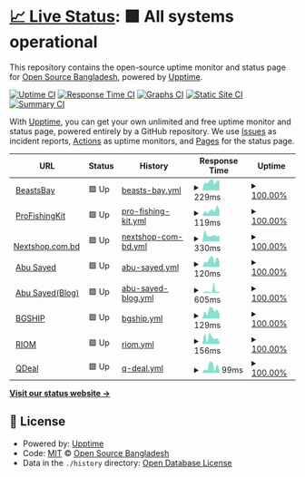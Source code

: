 # [📈 Live Status](https://status.abusayed.dev): <!--live status--> **🟩 All systems operational**

This repository contains the open-source uptime monitor and status page for [Open Source Bangladesh](https://status.abusayed.dev), powered by [Upptime](https://github.com/upptime/upptime).

[![Uptime CI](https://github.com/opensourcebangladesh/status/workflows/Uptime%20CI/badge.svg)](https://github.com/opensourcebangladesh/status/actions?query=workflow%3A%22Uptime+CI%22)
[![Response Time CI](https://github.com/opensourcebangladesh/status/workflows/Response%20Time%20CI/badge.svg)](https://github.com/opensourcebangladesh/status/actions?query=workflow%3A%22Response+Time+CI%22)
[![Graphs CI](https://github.com/opensourcebangladesh/status/workflows/Graphs%20CI/badge.svg)](https://github.com/opensourcebangladesh/status/actions?query=workflow%3A%22Graphs+CI%22)
[![Static Site CI](https://github.com/opensourcebangladesh/status/workflows/Static%20Site%20CI/badge.svg)](https://github.com/opensourcebangladesh/status/actions?query=workflow%3A%22Static+Site+CI%22)
[![Summary CI](https://github.com/opensourcebangladesh/status/workflows/Summary%20CI/badge.svg)](https://github.com/opensourcebangladesh/status/actions?query=workflow%3A%22Summary+CI%22)

With [Upptime](https://upptime.js.org), you can get your own unlimited and free uptime monitor and status page, powered entirely by a GitHub repository. We use [Issues](https://github.com/opensourcebangladesh/status/issues) as incident reports, [Actions](https://github.com/opensourcebangladesh/status/actions) as uptime monitors, and [Pages](https://status.abusayed.dev) for the status page.

<!--start: status pages-->
<!-- This summary is generated by Upptime (https://github.com/upptime/upptime) -->
<!-- Do not edit this manually, your changes will be overwritten -->
<!-- prettier-ignore -->
| URL | Status | History | Response Time | Uptime |
| --- | ------ | ------- | ------------- | ------ |
| <img alt="" src="https://icons.duckduckgo.com/ip3/beastsbay.com.ico" height="13"> [BeastsBay](https://beastsbay.com) | 🟩 Up | [beasts-bay.yml](https://github.com/opensourcebangladesh/status/commits/HEAD/history/beasts-bay.yml) | <details><summary><img alt="Response time graph" src="./graphs/beasts-bay/response-time-week.png" height="20"> 229ms</summary><br><a href="https://status.abusayed.dev/history/beasts-bay"><img alt="Response time 216" src="https://img.shields.io/endpoint?url=https%3A%2F%2Fraw.githubusercontent.com%2Fopensourcebangladesh%2Fstatus%2FHEAD%2Fapi%2Fbeasts-bay%2Fresponse-time.json"></a><br><a href="https://status.abusayed.dev/history/beasts-bay"><img alt="24-hour response time 254" src="https://img.shields.io/endpoint?url=https%3A%2F%2Fraw.githubusercontent.com%2Fopensourcebangladesh%2Fstatus%2FHEAD%2Fapi%2Fbeasts-bay%2Fresponse-time-day.json"></a><br><a href="https://status.abusayed.dev/history/beasts-bay"><img alt="7-day response time 229" src="https://img.shields.io/endpoint?url=https%3A%2F%2Fraw.githubusercontent.com%2Fopensourcebangladesh%2Fstatus%2FHEAD%2Fapi%2Fbeasts-bay%2Fresponse-time-week.json"></a><br><a href="https://status.abusayed.dev/history/beasts-bay"><img alt="30-day response time 216" src="https://img.shields.io/endpoint?url=https%3A%2F%2Fraw.githubusercontent.com%2Fopensourcebangladesh%2Fstatus%2FHEAD%2Fapi%2Fbeasts-bay%2Fresponse-time-month.json"></a><br><a href="https://status.abusayed.dev/history/beasts-bay"><img alt="1-year response time 216" src="https://img.shields.io/endpoint?url=https%3A%2F%2Fraw.githubusercontent.com%2Fopensourcebangladesh%2Fstatus%2FHEAD%2Fapi%2Fbeasts-bay%2Fresponse-time-year.json"></a></details> | <details><summary><a href="https://status.abusayed.dev/history/beasts-bay">100.00%</a></summary><a href="https://status.abusayed.dev/history/beasts-bay"><img alt="All-time uptime 100.00%" src="https://img.shields.io/endpoint?url=https%3A%2F%2Fraw.githubusercontent.com%2Fopensourcebangladesh%2Fstatus%2FHEAD%2Fapi%2Fbeasts-bay%2Fuptime.json"></a><br><a href="https://status.abusayed.dev/history/beasts-bay"><img alt="24-hour uptime 100.00%" src="https://img.shields.io/endpoint?url=https%3A%2F%2Fraw.githubusercontent.com%2Fopensourcebangladesh%2Fstatus%2FHEAD%2Fapi%2Fbeasts-bay%2Fuptime-day.json"></a><br><a href="https://status.abusayed.dev/history/beasts-bay"><img alt="7-day uptime 100.00%" src="https://img.shields.io/endpoint?url=https%3A%2F%2Fraw.githubusercontent.com%2Fopensourcebangladesh%2Fstatus%2FHEAD%2Fapi%2Fbeasts-bay%2Fuptime-week.json"></a><br><a href="https://status.abusayed.dev/history/beasts-bay"><img alt="30-day uptime 100.00%" src="https://img.shields.io/endpoint?url=https%3A%2F%2Fraw.githubusercontent.com%2Fopensourcebangladesh%2Fstatus%2FHEAD%2Fapi%2Fbeasts-bay%2Fuptime-month.json"></a><br><a href="https://status.abusayed.dev/history/beasts-bay"><img alt="1-year uptime 100.00%" src="https://img.shields.io/endpoint?url=https%3A%2F%2Fraw.githubusercontent.com%2Fopensourcebangladesh%2Fstatus%2FHEAD%2Fapi%2Fbeasts-bay%2Fuptime-year.json"></a></details>
| <img alt="" src="https://icons.duckduckgo.com/ip3/profishingkit.com.ico" height="13"> [ProFishingKit](https://profishingkit.com) | 🟩 Up | [pro-fishing-kit.yml](https://github.com/opensourcebangladesh/status/commits/HEAD/history/pro-fishing-kit.yml) | <details><summary><img alt="Response time graph" src="./graphs/pro-fishing-kit/response-time-week.png" height="20"> 119ms</summary><br><a href="https://status.abusayed.dev/history/pro-fishing-kit"><img alt="Response time 123" src="https://img.shields.io/endpoint?url=https%3A%2F%2Fraw.githubusercontent.com%2Fopensourcebangladesh%2Fstatus%2FHEAD%2Fapi%2Fpro-fishing-kit%2Fresponse-time.json"></a><br><a href="https://status.abusayed.dev/history/pro-fishing-kit"><img alt="24-hour response time 114" src="https://img.shields.io/endpoint?url=https%3A%2F%2Fraw.githubusercontent.com%2Fopensourcebangladesh%2Fstatus%2FHEAD%2Fapi%2Fpro-fishing-kit%2Fresponse-time-day.json"></a><br><a href="https://status.abusayed.dev/history/pro-fishing-kit"><img alt="7-day response time 119" src="https://img.shields.io/endpoint?url=https%3A%2F%2Fraw.githubusercontent.com%2Fopensourcebangladesh%2Fstatus%2FHEAD%2Fapi%2Fpro-fishing-kit%2Fresponse-time-week.json"></a><br><a href="https://status.abusayed.dev/history/pro-fishing-kit"><img alt="30-day response time 123" src="https://img.shields.io/endpoint?url=https%3A%2F%2Fraw.githubusercontent.com%2Fopensourcebangladesh%2Fstatus%2FHEAD%2Fapi%2Fpro-fishing-kit%2Fresponse-time-month.json"></a><br><a href="https://status.abusayed.dev/history/pro-fishing-kit"><img alt="1-year response time 123" src="https://img.shields.io/endpoint?url=https%3A%2F%2Fraw.githubusercontent.com%2Fopensourcebangladesh%2Fstatus%2FHEAD%2Fapi%2Fpro-fishing-kit%2Fresponse-time-year.json"></a></details> | <details><summary><a href="https://status.abusayed.dev/history/pro-fishing-kit">100.00%</a></summary><a href="https://status.abusayed.dev/history/pro-fishing-kit"><img alt="All-time uptime 100.00%" src="https://img.shields.io/endpoint?url=https%3A%2F%2Fraw.githubusercontent.com%2Fopensourcebangladesh%2Fstatus%2FHEAD%2Fapi%2Fpro-fishing-kit%2Fuptime.json"></a><br><a href="https://status.abusayed.dev/history/pro-fishing-kit"><img alt="24-hour uptime 100.00%" src="https://img.shields.io/endpoint?url=https%3A%2F%2Fraw.githubusercontent.com%2Fopensourcebangladesh%2Fstatus%2FHEAD%2Fapi%2Fpro-fishing-kit%2Fuptime-day.json"></a><br><a href="https://status.abusayed.dev/history/pro-fishing-kit"><img alt="7-day uptime 100.00%" src="https://img.shields.io/endpoint?url=https%3A%2F%2Fraw.githubusercontent.com%2Fopensourcebangladesh%2Fstatus%2FHEAD%2Fapi%2Fpro-fishing-kit%2Fuptime-week.json"></a><br><a href="https://status.abusayed.dev/history/pro-fishing-kit"><img alt="30-day uptime 100.00%" src="https://img.shields.io/endpoint?url=https%3A%2F%2Fraw.githubusercontent.com%2Fopensourcebangladesh%2Fstatus%2FHEAD%2Fapi%2Fpro-fishing-kit%2Fuptime-month.json"></a><br><a href="https://status.abusayed.dev/history/pro-fishing-kit"><img alt="1-year uptime 100.00%" src="https://img.shields.io/endpoint?url=https%3A%2F%2Fraw.githubusercontent.com%2Fopensourcebangladesh%2Fstatus%2FHEAD%2Fapi%2Fpro-fishing-kit%2Fuptime-year.json"></a></details>
| <img alt="" src="https://icons.duckduckgo.com/ip3/www.nextshop.com.bd.ico" height="13"> [Nextshop.com.bd](https://www.nextshop.com.bd) | 🟩 Up | [nextshop-com-bd.yml](https://github.com/opensourcebangladesh/status/commits/HEAD/history/nextshop-com-bd.yml) | <details><summary><img alt="Response time graph" src="./graphs/nextshop-com-bd/response-time-week.png" height="20"> 330ms</summary><br><a href="https://status.abusayed.dev/history/nextshop-com-bd"><img alt="Response time 299" src="https://img.shields.io/endpoint?url=https%3A%2F%2Fraw.githubusercontent.com%2Fopensourcebangladesh%2Fstatus%2FHEAD%2Fapi%2Fnextshop-com-bd%2Fresponse-time.json"></a><br><a href="https://status.abusayed.dev/history/nextshop-com-bd"><img alt="24-hour response time 318" src="https://img.shields.io/endpoint?url=https%3A%2F%2Fraw.githubusercontent.com%2Fopensourcebangladesh%2Fstatus%2FHEAD%2Fapi%2Fnextshop-com-bd%2Fresponse-time-day.json"></a><br><a href="https://status.abusayed.dev/history/nextshop-com-bd"><img alt="7-day response time 330" src="https://img.shields.io/endpoint?url=https%3A%2F%2Fraw.githubusercontent.com%2Fopensourcebangladesh%2Fstatus%2FHEAD%2Fapi%2Fnextshop-com-bd%2Fresponse-time-week.json"></a><br><a href="https://status.abusayed.dev/history/nextshop-com-bd"><img alt="30-day response time 299" src="https://img.shields.io/endpoint?url=https%3A%2F%2Fraw.githubusercontent.com%2Fopensourcebangladesh%2Fstatus%2FHEAD%2Fapi%2Fnextshop-com-bd%2Fresponse-time-month.json"></a><br><a href="https://status.abusayed.dev/history/nextshop-com-bd"><img alt="1-year response time 299" src="https://img.shields.io/endpoint?url=https%3A%2F%2Fraw.githubusercontent.com%2Fopensourcebangladesh%2Fstatus%2FHEAD%2Fapi%2Fnextshop-com-bd%2Fresponse-time-year.json"></a></details> | <details><summary><a href="https://status.abusayed.dev/history/nextshop-com-bd">100.00%</a></summary><a href="https://status.abusayed.dev/history/nextshop-com-bd"><img alt="All-time uptime 99.64%" src="https://img.shields.io/endpoint?url=https%3A%2F%2Fraw.githubusercontent.com%2Fopensourcebangladesh%2Fstatus%2FHEAD%2Fapi%2Fnextshop-com-bd%2Fuptime.json"></a><br><a href="https://status.abusayed.dev/history/nextshop-com-bd"><img alt="24-hour uptime 100.00%" src="https://img.shields.io/endpoint?url=https%3A%2F%2Fraw.githubusercontent.com%2Fopensourcebangladesh%2Fstatus%2FHEAD%2Fapi%2Fnextshop-com-bd%2Fuptime-day.json"></a><br><a href="https://status.abusayed.dev/history/nextshop-com-bd"><img alt="7-day uptime 100.00%" src="https://img.shields.io/endpoint?url=https%3A%2F%2Fraw.githubusercontent.com%2Fopensourcebangladesh%2Fstatus%2FHEAD%2Fapi%2Fnextshop-com-bd%2Fuptime-week.json"></a><br><a href="https://status.abusayed.dev/history/nextshop-com-bd"><img alt="30-day uptime 99.64%" src="https://img.shields.io/endpoint?url=https%3A%2F%2Fraw.githubusercontent.com%2Fopensourcebangladesh%2Fstatus%2FHEAD%2Fapi%2Fnextshop-com-bd%2Fuptime-month.json"></a><br><a href="https://status.abusayed.dev/history/nextshop-com-bd"><img alt="1-year uptime 99.64%" src="https://img.shields.io/endpoint?url=https%3A%2F%2Fraw.githubusercontent.com%2Fopensourcebangladesh%2Fstatus%2FHEAD%2Fapi%2Fnextshop-com-bd%2Fuptime-year.json"></a></details>
| <img alt="" src="https://icons.duckduckgo.com/ip3/abusayed.dev.ico" height="13"> [Abu Sayed](https://abusayed.dev) | 🟩 Up | [abu-sayed.yml](https://github.com/opensourcebangladesh/status/commits/HEAD/history/abu-sayed.yml) | <details><summary><img alt="Response time graph" src="./graphs/abu-sayed/response-time-week.png" height="20"> 120ms</summary><br><a href="https://status.abusayed.dev/history/abu-sayed"><img alt="Response time 161" src="https://img.shields.io/endpoint?url=https%3A%2F%2Fraw.githubusercontent.com%2Fopensourcebangladesh%2Fstatus%2FHEAD%2Fapi%2Fabu-sayed%2Fresponse-time.json"></a><br><a href="https://status.abusayed.dev/history/abu-sayed"><img alt="24-hour response time 92" src="https://img.shields.io/endpoint?url=https%3A%2F%2Fraw.githubusercontent.com%2Fopensourcebangladesh%2Fstatus%2FHEAD%2Fapi%2Fabu-sayed%2Fresponse-time-day.json"></a><br><a href="https://status.abusayed.dev/history/abu-sayed"><img alt="7-day response time 120" src="https://img.shields.io/endpoint?url=https%3A%2F%2Fraw.githubusercontent.com%2Fopensourcebangladesh%2Fstatus%2FHEAD%2Fapi%2Fabu-sayed%2Fresponse-time-week.json"></a><br><a href="https://status.abusayed.dev/history/abu-sayed"><img alt="30-day response time 161" src="https://img.shields.io/endpoint?url=https%3A%2F%2Fraw.githubusercontent.com%2Fopensourcebangladesh%2Fstatus%2FHEAD%2Fapi%2Fabu-sayed%2Fresponse-time-month.json"></a><br><a href="https://status.abusayed.dev/history/abu-sayed"><img alt="1-year response time 161" src="https://img.shields.io/endpoint?url=https%3A%2F%2Fraw.githubusercontent.com%2Fopensourcebangladesh%2Fstatus%2FHEAD%2Fapi%2Fabu-sayed%2Fresponse-time-year.json"></a></details> | <details><summary><a href="https://status.abusayed.dev/history/abu-sayed">100.00%</a></summary><a href="https://status.abusayed.dev/history/abu-sayed"><img alt="All-time uptime 100.00%" src="https://img.shields.io/endpoint?url=https%3A%2F%2Fraw.githubusercontent.com%2Fopensourcebangladesh%2Fstatus%2FHEAD%2Fapi%2Fabu-sayed%2Fuptime.json"></a><br><a href="https://status.abusayed.dev/history/abu-sayed"><img alt="24-hour uptime 100.00%" src="https://img.shields.io/endpoint?url=https%3A%2F%2Fraw.githubusercontent.com%2Fopensourcebangladesh%2Fstatus%2FHEAD%2Fapi%2Fabu-sayed%2Fuptime-day.json"></a><br><a href="https://status.abusayed.dev/history/abu-sayed"><img alt="7-day uptime 100.00%" src="https://img.shields.io/endpoint?url=https%3A%2F%2Fraw.githubusercontent.com%2Fopensourcebangladesh%2Fstatus%2FHEAD%2Fapi%2Fabu-sayed%2Fuptime-week.json"></a><br><a href="https://status.abusayed.dev/history/abu-sayed"><img alt="30-day uptime 100.00%" src="https://img.shields.io/endpoint?url=https%3A%2F%2Fraw.githubusercontent.com%2Fopensourcebangladesh%2Fstatus%2FHEAD%2Fapi%2Fabu-sayed%2Fuptime-month.json"></a><br><a href="https://status.abusayed.dev/history/abu-sayed"><img alt="1-year uptime 100.00%" src="https://img.shields.io/endpoint?url=https%3A%2F%2Fraw.githubusercontent.com%2Fopensourcebangladesh%2Fstatus%2FHEAD%2Fapi%2Fabu-sayed%2Fuptime-year.json"></a></details>
| <img alt="" src="https://icons.duckduckgo.com/ip3/blog.abusayed.dev.ico" height="13"> [Abu Sayed(Blog)](https://blog.abusayed.dev) | 🟩 Up | [abu-sayed-blog.yml](https://github.com/opensourcebangladesh/status/commits/HEAD/history/abu-sayed-blog.yml) | <details><summary><img alt="Response time graph" src="./graphs/abu-sayed-blog/response-time-week.png" height="20"> 605ms</summary><br><a href="https://status.abusayed.dev/history/abu-sayed-blog"><img alt="Response time 454" src="https://img.shields.io/endpoint?url=https%3A%2F%2Fraw.githubusercontent.com%2Fopensourcebangladesh%2Fstatus%2FHEAD%2Fapi%2Fabu-sayed-blog%2Fresponse-time.json"></a><br><a href="https://status.abusayed.dev/history/abu-sayed-blog"><img alt="24-hour response time 201" src="https://img.shields.io/endpoint?url=https%3A%2F%2Fraw.githubusercontent.com%2Fopensourcebangladesh%2Fstatus%2FHEAD%2Fapi%2Fabu-sayed-blog%2Fresponse-time-day.json"></a><br><a href="https://status.abusayed.dev/history/abu-sayed-blog"><img alt="7-day response time 605" src="https://img.shields.io/endpoint?url=https%3A%2F%2Fraw.githubusercontent.com%2Fopensourcebangladesh%2Fstatus%2FHEAD%2Fapi%2Fabu-sayed-blog%2Fresponse-time-week.json"></a><br><a href="https://status.abusayed.dev/history/abu-sayed-blog"><img alt="30-day response time 454" src="https://img.shields.io/endpoint?url=https%3A%2F%2Fraw.githubusercontent.com%2Fopensourcebangladesh%2Fstatus%2FHEAD%2Fapi%2Fabu-sayed-blog%2Fresponse-time-month.json"></a><br><a href="https://status.abusayed.dev/history/abu-sayed-blog"><img alt="1-year response time 454" src="https://img.shields.io/endpoint?url=https%3A%2F%2Fraw.githubusercontent.com%2Fopensourcebangladesh%2Fstatus%2FHEAD%2Fapi%2Fabu-sayed-blog%2Fresponse-time-year.json"></a></details> | <details><summary><a href="https://status.abusayed.dev/history/abu-sayed-blog">100.00%</a></summary><a href="https://status.abusayed.dev/history/abu-sayed-blog"><img alt="All-time uptime 100.00%" src="https://img.shields.io/endpoint?url=https%3A%2F%2Fraw.githubusercontent.com%2Fopensourcebangladesh%2Fstatus%2FHEAD%2Fapi%2Fabu-sayed-blog%2Fuptime.json"></a><br><a href="https://status.abusayed.dev/history/abu-sayed-blog"><img alt="24-hour uptime 100.00%" src="https://img.shields.io/endpoint?url=https%3A%2F%2Fraw.githubusercontent.com%2Fopensourcebangladesh%2Fstatus%2FHEAD%2Fapi%2Fabu-sayed-blog%2Fuptime-day.json"></a><br><a href="https://status.abusayed.dev/history/abu-sayed-blog"><img alt="7-day uptime 100.00%" src="https://img.shields.io/endpoint?url=https%3A%2F%2Fraw.githubusercontent.com%2Fopensourcebangladesh%2Fstatus%2FHEAD%2Fapi%2Fabu-sayed-blog%2Fuptime-week.json"></a><br><a href="https://status.abusayed.dev/history/abu-sayed-blog"><img alt="30-day uptime 100.00%" src="https://img.shields.io/endpoint?url=https%3A%2F%2Fraw.githubusercontent.com%2Fopensourcebangladesh%2Fstatus%2FHEAD%2Fapi%2Fabu-sayed-blog%2Fuptime-month.json"></a><br><a href="https://status.abusayed.dev/history/abu-sayed-blog"><img alt="1-year uptime 100.00%" src="https://img.shields.io/endpoint?url=https%3A%2F%2Fraw.githubusercontent.com%2Fopensourcebangladesh%2Fstatus%2FHEAD%2Fapi%2Fabu-sayed-blog%2Fuptime-year.json"></a></details>
| <img alt="" src="https://icons.duckduckgo.com/ip3/bgship.com.ico" height="13"> [BGSHIP](https://bgship.com) | 🟩 Up | [bgship.yml](https://github.com/opensourcebangladesh/status/commits/HEAD/history/bgship.yml) | <details><summary><img alt="Response time graph" src="./graphs/bgship/response-time-week.png" height="20"> 129ms</summary><br><a href="https://status.abusayed.dev/history/bgship"><img alt="Response time 153" src="https://img.shields.io/endpoint?url=https%3A%2F%2Fraw.githubusercontent.com%2Fopensourcebangladesh%2Fstatus%2FHEAD%2Fapi%2Fbgship%2Fresponse-time.json"></a><br><a href="https://status.abusayed.dev/history/bgship"><img alt="24-hour response time 78" src="https://img.shields.io/endpoint?url=https%3A%2F%2Fraw.githubusercontent.com%2Fopensourcebangladesh%2Fstatus%2FHEAD%2Fapi%2Fbgship%2Fresponse-time-day.json"></a><br><a href="https://status.abusayed.dev/history/bgship"><img alt="7-day response time 129" src="https://img.shields.io/endpoint?url=https%3A%2F%2Fraw.githubusercontent.com%2Fopensourcebangladesh%2Fstatus%2FHEAD%2Fapi%2Fbgship%2Fresponse-time-week.json"></a><br><a href="https://status.abusayed.dev/history/bgship"><img alt="30-day response time 153" src="https://img.shields.io/endpoint?url=https%3A%2F%2Fraw.githubusercontent.com%2Fopensourcebangladesh%2Fstatus%2FHEAD%2Fapi%2Fbgship%2Fresponse-time-month.json"></a><br><a href="https://status.abusayed.dev/history/bgship"><img alt="1-year response time 153" src="https://img.shields.io/endpoint?url=https%3A%2F%2Fraw.githubusercontent.com%2Fopensourcebangladesh%2Fstatus%2FHEAD%2Fapi%2Fbgship%2Fresponse-time-year.json"></a></details> | <details><summary><a href="https://status.abusayed.dev/history/bgship">100.00%</a></summary><a href="https://status.abusayed.dev/history/bgship"><img alt="All-time uptime 100.00%" src="https://img.shields.io/endpoint?url=https%3A%2F%2Fraw.githubusercontent.com%2Fopensourcebangladesh%2Fstatus%2FHEAD%2Fapi%2Fbgship%2Fuptime.json"></a><br><a href="https://status.abusayed.dev/history/bgship"><img alt="24-hour uptime 100.00%" src="https://img.shields.io/endpoint?url=https%3A%2F%2Fraw.githubusercontent.com%2Fopensourcebangladesh%2Fstatus%2FHEAD%2Fapi%2Fbgship%2Fuptime-day.json"></a><br><a href="https://status.abusayed.dev/history/bgship"><img alt="7-day uptime 100.00%" src="https://img.shields.io/endpoint?url=https%3A%2F%2Fraw.githubusercontent.com%2Fopensourcebangladesh%2Fstatus%2FHEAD%2Fapi%2Fbgship%2Fuptime-week.json"></a><br><a href="https://status.abusayed.dev/history/bgship"><img alt="30-day uptime 100.00%" src="https://img.shields.io/endpoint?url=https%3A%2F%2Fraw.githubusercontent.com%2Fopensourcebangladesh%2Fstatus%2FHEAD%2Fapi%2Fbgship%2Fuptime-month.json"></a><br><a href="https://status.abusayed.dev/history/bgship"><img alt="1-year uptime 100.00%" src="https://img.shields.io/endpoint?url=https%3A%2F%2Fraw.githubusercontent.com%2Fopensourcebangladesh%2Fstatus%2FHEAD%2Fapi%2Fbgship%2Fuptime-year.json"></a></details>
| <img alt="" src="https://icons.duckduckgo.com/ip3/riom.xyz.ico" height="13"> [RIOM](https://riom.xyz) | 🟩 Up | [riom.yml](https://github.com/opensourcebangladesh/status/commits/HEAD/history/riom.yml) | <details><summary><img alt="Response time graph" src="./graphs/riom/response-time-week.png" height="20"> 156ms</summary><br><a href="https://status.abusayed.dev/history/riom"><img alt="Response time 134" src="https://img.shields.io/endpoint?url=https%3A%2F%2Fraw.githubusercontent.com%2Fopensourcebangladesh%2Fstatus%2FHEAD%2Fapi%2Friom%2Fresponse-time.json"></a><br><a href="https://status.abusayed.dev/history/riom"><img alt="24-hour response time 42" src="https://img.shields.io/endpoint?url=https%3A%2F%2Fraw.githubusercontent.com%2Fopensourcebangladesh%2Fstatus%2FHEAD%2Fapi%2Friom%2Fresponse-time-day.json"></a><br><a href="https://status.abusayed.dev/history/riom"><img alt="7-day response time 156" src="https://img.shields.io/endpoint?url=https%3A%2F%2Fraw.githubusercontent.com%2Fopensourcebangladesh%2Fstatus%2FHEAD%2Fapi%2Friom%2Fresponse-time-week.json"></a><br><a href="https://status.abusayed.dev/history/riom"><img alt="30-day response time 134" src="https://img.shields.io/endpoint?url=https%3A%2F%2Fraw.githubusercontent.com%2Fopensourcebangladesh%2Fstatus%2FHEAD%2Fapi%2Friom%2Fresponse-time-month.json"></a><br><a href="https://status.abusayed.dev/history/riom"><img alt="1-year response time 134" src="https://img.shields.io/endpoint?url=https%3A%2F%2Fraw.githubusercontent.com%2Fopensourcebangladesh%2Fstatus%2FHEAD%2Fapi%2Friom%2Fresponse-time-year.json"></a></details> | <details><summary><a href="https://status.abusayed.dev/history/riom">100.00%</a></summary><a href="https://status.abusayed.dev/history/riom"><img alt="All-time uptime 100.00%" src="https://img.shields.io/endpoint?url=https%3A%2F%2Fraw.githubusercontent.com%2Fopensourcebangladesh%2Fstatus%2FHEAD%2Fapi%2Friom%2Fuptime.json"></a><br><a href="https://status.abusayed.dev/history/riom"><img alt="24-hour uptime 100.00%" src="https://img.shields.io/endpoint?url=https%3A%2F%2Fraw.githubusercontent.com%2Fopensourcebangladesh%2Fstatus%2FHEAD%2Fapi%2Friom%2Fuptime-day.json"></a><br><a href="https://status.abusayed.dev/history/riom"><img alt="7-day uptime 100.00%" src="https://img.shields.io/endpoint?url=https%3A%2F%2Fraw.githubusercontent.com%2Fopensourcebangladesh%2Fstatus%2FHEAD%2Fapi%2Friom%2Fuptime-week.json"></a><br><a href="https://status.abusayed.dev/history/riom"><img alt="30-day uptime 100.00%" src="https://img.shields.io/endpoint?url=https%3A%2F%2Fraw.githubusercontent.com%2Fopensourcebangladesh%2Fstatus%2FHEAD%2Fapi%2Friom%2Fuptime-month.json"></a><br><a href="https://status.abusayed.dev/history/riom"><img alt="1-year uptime 100.00%" src="https://img.shields.io/endpoint?url=https%3A%2F%2Fraw.githubusercontent.com%2Fopensourcebangladesh%2Fstatus%2FHEAD%2Fapi%2Friom%2Fuptime-year.json"></a></details>
| <img alt="" src="https://icons.duckduckgo.com/ip3/qdeal.xyz.ico" height="13"> [QDeal](https://qdeal.xyz) | 🟩 Up | [q-deal.yml](https://github.com/opensourcebangladesh/status/commits/HEAD/history/q-deal.yml) | <details><summary><img alt="Response time graph" src="./graphs/q-deal/response-time-week.png" height="20"> 99ms</summary><br><a href="https://status.abusayed.dev/history/q-deal"><img alt="Response time 106" src="https://img.shields.io/endpoint?url=https%3A%2F%2Fraw.githubusercontent.com%2Fopensourcebangladesh%2Fstatus%2FHEAD%2Fapi%2Fq-deal%2Fresponse-time.json"></a><br><a href="https://status.abusayed.dev/history/q-deal"><img alt="24-hour response time 36" src="https://img.shields.io/endpoint?url=https%3A%2F%2Fraw.githubusercontent.com%2Fopensourcebangladesh%2Fstatus%2FHEAD%2Fapi%2Fq-deal%2Fresponse-time-day.json"></a><br><a href="https://status.abusayed.dev/history/q-deal"><img alt="7-day response time 99" src="https://img.shields.io/endpoint?url=https%3A%2F%2Fraw.githubusercontent.com%2Fopensourcebangladesh%2Fstatus%2FHEAD%2Fapi%2Fq-deal%2Fresponse-time-week.json"></a><br><a href="https://status.abusayed.dev/history/q-deal"><img alt="30-day response time 106" src="https://img.shields.io/endpoint?url=https%3A%2F%2Fraw.githubusercontent.com%2Fopensourcebangladesh%2Fstatus%2FHEAD%2Fapi%2Fq-deal%2Fresponse-time-month.json"></a><br><a href="https://status.abusayed.dev/history/q-deal"><img alt="1-year response time 106" src="https://img.shields.io/endpoint?url=https%3A%2F%2Fraw.githubusercontent.com%2Fopensourcebangladesh%2Fstatus%2FHEAD%2Fapi%2Fq-deal%2Fresponse-time-year.json"></a></details> | <details><summary><a href="https://status.abusayed.dev/history/q-deal">100.00%</a></summary><a href="https://status.abusayed.dev/history/q-deal"><img alt="All-time uptime 100.00%" src="https://img.shields.io/endpoint?url=https%3A%2F%2Fraw.githubusercontent.com%2Fopensourcebangladesh%2Fstatus%2FHEAD%2Fapi%2Fq-deal%2Fuptime.json"></a><br><a href="https://status.abusayed.dev/history/q-deal"><img alt="24-hour uptime 100.00%" src="https://img.shields.io/endpoint?url=https%3A%2F%2Fraw.githubusercontent.com%2Fopensourcebangladesh%2Fstatus%2FHEAD%2Fapi%2Fq-deal%2Fuptime-day.json"></a><br><a href="https://status.abusayed.dev/history/q-deal"><img alt="7-day uptime 100.00%" src="https://img.shields.io/endpoint?url=https%3A%2F%2Fraw.githubusercontent.com%2Fopensourcebangladesh%2Fstatus%2FHEAD%2Fapi%2Fq-deal%2Fuptime-week.json"></a><br><a href="https://status.abusayed.dev/history/q-deal"><img alt="30-day uptime 100.00%" src="https://img.shields.io/endpoint?url=https%3A%2F%2Fraw.githubusercontent.com%2Fopensourcebangladesh%2Fstatus%2FHEAD%2Fapi%2Fq-deal%2Fuptime-month.json"></a><br><a href="https://status.abusayed.dev/history/q-deal"><img alt="1-year uptime 100.00%" src="https://img.shields.io/endpoint?url=https%3A%2F%2Fraw.githubusercontent.com%2Fopensourcebangladesh%2Fstatus%2FHEAD%2Fapi%2Fq-deal%2Fuptime-year.json"></a></details>

<!--end: status pages-->

[**Visit our status website →**](https://status.abusayed.dev)

## 📄 License

- Powered by: [Upptime](https://github.com/upptime/upptime)
- Code: [MIT](./LICENSE) © [Open Source Bangladesh](https://status.abusayed.dev)
- Data in the `./history` directory: [Open Database License](https://opendatacommons.org/licenses/odbl/1-0/)
